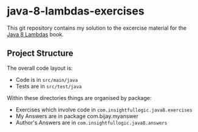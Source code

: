 java-8-lambdas-exercises
========================

This git repository contains my solution to the excercise material for the [Java 8 Lambdas](http://tinyurl.com/java8lambdas) book.

Project Structure
-----------------

The overall code layout is:

* Code is in `src/main/java`
* Tests are in `src/test/java`

Within these directories things are organised by package:

* Exercises which involve code in `com.insightfullogic.java8.exercises`
* My Answers are in package com.bijay.myanswer
* Author's Answers are in `com.insightfullogic.java8.answers` 
